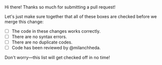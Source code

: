 Hi there! Thanks so much for submitting a pull request!

Let's just make sure together that all of these boxes are checked before we
merge this change:

- [ ] The code in these changes works correctly.
- [ ] There are no syntax errors.
- [ ] There are no duplicate codes.
- [ ] Code has been reviewed by @milanchheda.

Don't worry—this list will get checked off in no time!
